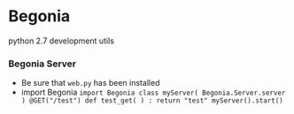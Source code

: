 Begonia
=======

python 2.7 development utils

### Begonia Server
- Be sure that `web.py` has been installed
- import Begonia
`
  import Begonia
  class myServer( Begonia.Server.server )
      @GET("/test")
      def test_get( ) :
          return "test"
  myServer().start()
`
